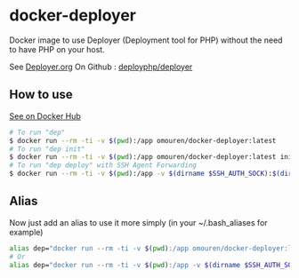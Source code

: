 # docker-deployer

Docker image to use Deployer (Deployment tool for PHP) without the need to have PHP on your host.

See [Deployer.org](https://deployer.org/)
On Github : [deployphp/deployer](https://github.com/deployphp/deployer)

## How to use
[See on Docker Hub](https://hub.docker.com/r/omouren/docker-deployer/)
``` bash
# To run "dep"
$ docker run --rm -ti -v $(pwd):/app omouren/docker-deployer:latest
# To run "dep init"
$ docker run --rm -ti -v $(pwd):/app omouren/docker-deployer:latest init
# To run "dep deploy" with SSH Agent Forwarding
$ docker run --rm -ti -v $(pwd):/app -v $(dirname $SSH_AUTH_SOCK):$(dirname $SSH_AUTH_SOCK) -e SSH_AUTH_SOCK=$SSH_AUTH_SOCK omouren/docker-deployer:latest deploy
```

## Alias
Now just add an alias to use it more simply (in your ~/.bash_aliases for example)
``` bash
alias dep="docker run --rm -ti -v $(pwd):/app omouren/docker-deployer:latest"
# Or
alias dep="docker run --rm -ti -v $(pwd):/app -v $(dirname $SSH_AUTH_SOCK):$(dirname $SSH_AUTH_SOCK) -e SSH_AUTH_SOCK=$SSH_AUTH_SOCK omouren/docker-deployer:latest"
```